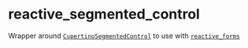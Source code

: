 # reactive_segmented_control

Wrapper around [`CupertinoSegmentedControl`](https://api.flutter.dev/flutter/cupertino/CupertinoSegmentedControl-class.html) to use with [`reactive_forms`](https://pub.dev/packages/reactive_forms)